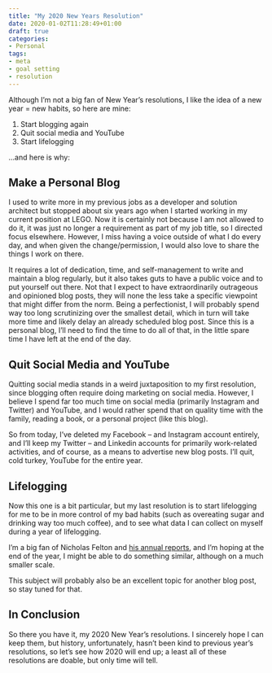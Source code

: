 ```yaml
---
title: "My 2020 New Years Resolution"
date: 2020-01-02T11:28:49+01:00
draft: true
categories:
- Personal
tags: 
- meta
- goal setting
- resolution
---
```


Although I’m not a big fan of New Year’s resolutions, I like the idea of a new year = new habits, so here are mine:

1. Start blogging again
2. Quit social media and YouTube
3. Start lifelogging

…and here is why:

## Make a Personal Blog

I used to write more in my previous jobs as a developer and solution architect but stopped about six years ago when I started working in my current position at LEGO. Now it is certainly not because I am not allowed to do it, it was just no longer a requirement as part of my job title, so I directed focus elsewhere.
However, I miss having a voice outside of what I do every day, and when given the change/permission, I would also love to share the things I work on there.

It requires a lot of dedication, time, and self-management to write and maintain a blog regularly, but it also takes guts to have a public voice and to put yourself out there. Not that I expect to have extraordinarily outrageous and opinioned blog posts, they will none the less take a specific viewpoint that might differ from the norm. Being a perfectionist, I will probably spend way too long scrutinizing over the smallest detail, which in turn will take more time and likely delay an already scheduled blog post. Since this is a personal blog, I’ll need to find the time to do all of that, in the little spare time I have left at the end of the day.

## Quit Social Media and YouTube

Quitting social media stands in a weird juxtaposition to my first resolution, since blogging often require doing marketing on social media. However, I believe I spend far too much time on social media (primarily Instagram and Twitter) and YouTube, and I would rather spend that on quality time with the family, reading a book, or a personal project (like this blog).

So from today, I’ve deleted my Facebook – and Instagram account entirely, and I’ll keep my Twitter – and Linkedin accounts for primarily work-related activities, and of course, as a means to advertise new blog posts. I’ll quit, cold turkey, YouTube for the entire year.

## Lifelogging

Now this one is a bit particular, but my last resolution is to start lifelogging for me to be in more control of my bad habits (such as overeating sugar and drinking way too much coffee), and to see what data I can collect on myself during a year of lifelogging.

I’m a big fan of Nicholas Felton and [his annual reports](http://feltron.com/FAR14.html), and I’m hoping at the end of the year, I might be able to do something similar, although on a much smaller scale.

This subject will probably also be an excellent topic for another blog post, so stay tuned for that.

## In Conclusion

So there you have it, my 2020 New Year’s resolutions. I sincerely hope I can keep them, but history, unfortunately, hasn’t been kind to previous year’s resolutions, so let’s see how 2020 will end up; a least all of these resolutions are doable, but only time will tell.
